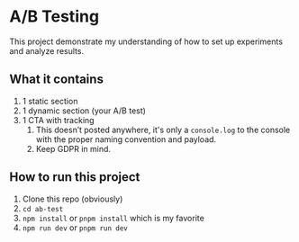 # A/B Testing

This project demonstrate my understanding of how to set up experiments and analyze results.

## What it contains

1. 1 static section
2. 1 dynamic section (your A/B test)
3. 1 CTA with tracking
   1. This doesn’t posted anywhere, it's only a `console.log` to the console with the proper naming convention and payload.
   2. Keep GDPR in mind.

## How to run this project

1. Clone this repo (obviously)
2. `cd ab-test`
3. `npm install` or `pnpm install` which is my favorite
4. `npm run dev` or `pnpm run dev`
